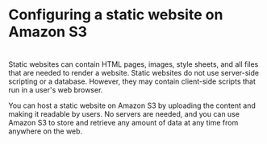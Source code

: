 # Configuring a static website on Amazon S3 

# 
Static websites can contain HTML pages, images, style sheets, and all files that are needed to render a website. Static websites do not use server-side scripting or a database. However, they may contain client-side scripts that run in a user's web browser. 

You can host a static website on Amazon S3 by uploading the content and making it readable by users. No servers are needed, and you can use Amazon S3 to store and retrieve any amount of data at any time from anywhere on the web.
